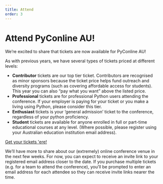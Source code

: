 ```yaml
---
title: Attend
order: 3
---
```


# Attend PyConline AU!

We’re excited to share that tickets are now available for PyConline AU!

As with previous years, we have several types of tickets priced at different levels:

- **Contributor** tickets are our top tier ticket. Contributors are recognised as minor sponsors because the ticket price helps fund outreach and diversity programs (such as covering affordable access for students). This year you can also “pay what you want” above the listed price.
- **Professional** tickets are for professional Python users attending the conference. If your employer is paying for your ticket or you make a living using Python, please consider this tier.
- **Enthusiast** tickets is your ‘general admission’ ticket to the conference, regardless of your python proficiency.
- **Student** tickets are available for anyone enrolled in full or part-time  educational courses at any level. (Where possible, please register using your Australian education institution email address).

<p class='center-content'>
	<a href='https://pretix.eu/pyconau/online2020/' class='btn btn-center btn-chonk'>
		Get your tickets 'ere!
	</a>
</p>

We’ll have more to share about our (extremely) online conference venue in the next few weeks. For now, you can expect to receive an invite link to your registered email address closer to the date. If you purchase multiple tickets (e.g. for a team to attend the conference), you’ll be prompted to enter an email address for each attendee so they can receive invite links nearer the time.
